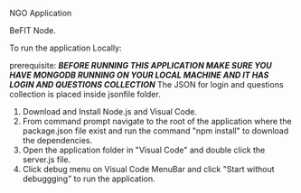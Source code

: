 NGO Application

BeFIT Node.

To run the application Locally:

prerequisite:
***BEFORE RUNNING THIS APPLICATION MAKE SURE YOU HAVE MONGODB RUNNING ON YOUR LOCAL MACHINE AND IT HAS LOGIN AND QUESTIONS COLLECTION***
The JSON for login and questions collection is placed inside jsonfile folder.

1. Download and Install Node.js and Visual Code.
2. From command prompt navigate to the root of the application where the package.json file exist and run the command 
"npm install" to download the dependencies.
3. Open the application folder in "Visual Code" and double click the server.js file.
4. Click debug menu on Visual Code MenuBar and click "Start without debuggging" to run the application.


